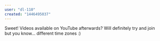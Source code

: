 ```yaml
---
user: "dl-110"
created: "1446495037"
---
```


Sweet!
Videos available on YouTube afterwards? Will definitely try and join but you know... different time zones :)

